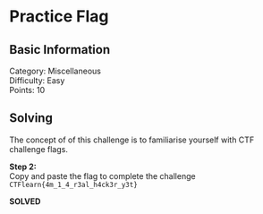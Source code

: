 # Practice Flag

## Basic Information
Category: Miscellaneous  
Difficulty: Easy  
Points: 10  

## Solving
The concept of of this challenge is to familiarise yourself with CTF challenge flags.  

**Step 2:**   
Copy and paste the flag to complete the challenge  
```CTFlearn{4m_1_4_r3al_h4ck3r_y3t}```  

**SOLVED**  
